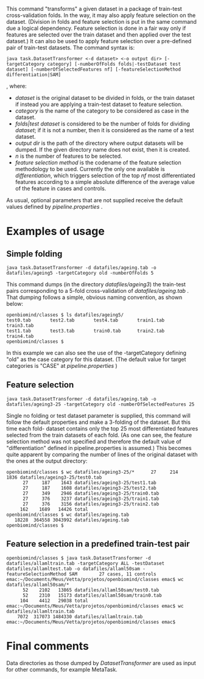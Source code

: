 This command "transforms" a given dataset in a package of train-test cross-validation folds. In the way, it may also apply feature selection on the dataset. (Division in folds and feature selection is put in the same command due a logical dependency. Feature selection is done in a fair way only if features are selected over the train dataset and then applied over the test dataset.) It can also be used to apply feature selection over a pre-defined pair of train-test datasets. The command syntax is:

```
java task.DatasetTransformer <-d dataset> <-o output dir> [-targetCategory category] [-numberOfFolds folds|-testDataset test dataset] [-numberOfSelectedFeatures nf] [-featureSelectionMethod differentiation|SAM]
```

, where:

  * _dataset_ is the original dataset to be divided in folds, or the train dataset if instead you are applying a train-test dataset to feature selection.
  * _category_ is the name of the category to be considered as case in the dataset.
  * _folds|test dataset_ is considered to be the number of folds for dividing _dataset_; if it is not a number, then it is considered as the name of a test dataset.
  * _output dir_ is the path of the directory where output datasets will be dumped. If the given directory name does not exist, then it is created.
  * _n_ is the number of features to be selected.
  * _feature selection method_ is the codename of the feature selection methodology to be used. Currently the only one available is _differentiation_, which triggers selection of the top _nf_ most differentiated features according to a simple absolute difference of the average value of the feature in cases and controls.

As usual, optional parameters that are not supplied receive the default values defined by _pipeline.properties_ .

# Examples of usage #

## Simple folding ##

```
java task.DatasetTransformer -d datafiles/ageing.tab -o datafiles/ageing5 -targetCategory old -numberOfFolds 5
```

This command dumps (in the directory _datafiles/ageing3_) the train-test pairs corresponding to a 5-fold cross-validation of _datafiles/ageing.tab_ . That dumping follows a simple, obvious naming convention, as shown below:

```
openbiomind/classes $ ls datafiles/ageing5/
test0.tab       test2.tab       test4.tab       train1.tab      train3.tab
test1.tab       test3.tab       train0.tab      train2.tab      train4.tab
openbiomind/classes $ 
```

In this example we can also see the use of the -targetCategory defining "old" as the case category for this dataset. (The default value for target categories is "CASE" at _pipeline.properties_ )

## Feature selection ##

```
java task.DatasetTransformer -d datafiles/ageing.tab -o datafiles/ageing3-25 -targetCategory old -numberOfSelectedFeatures 25                         
```

Single no folding or test dataset parameter is supplied, this command will follow the default properties and make a 3-folding of the dataset. But this time each fold- dataset contains only the top 25 most differentiated features selected from the train datasets of each fold. (As one can see, the feature selection method was not specified and therefore the default value of "differentiation" defined in pipeline.properties is assumed.) This becomes quite apparent by comparing the number of lines of the original dataset with the ones at the output directory:

```
openbiomind/classes $ wc datafiles/ageing3-25/*      27     214    1836 datafiles/ageing3-25/test0.tab
      27     187    1643 datafiles/ageing3-25/test1.tab
      27     187    1608 datafiles/ageing3-25/test2.tab
      27     349    2946 datafiles/ageing3-25/train0.tab
      27     376    3237 datafiles/ageing3-25/train1.tab
      27     376    3156 datafiles/ageing3-25/train2.tab
     162    1689   14426 total
openbiomind/classes $ wc datafiles/ageing.tab 
   18228  364558 3043992 datafiles/ageing.tab
openbiomind/classes $ 
```

## Feature selection in a predefined train-test pair ##

```
openbiomind/classes $ java task.DatasetTransformer -d datafiles/allamltrain.tab -targetCategory ALL -testDataset datafiles/allamltest.tab -o datafiles/allaml50sam -featureSelectionMethod SAM        27 cases, 11 controls
emac:~/Documents/Meus/Vetta/projetos/openbiomind/classes emac$ wc datafiles/allaml50sam/*
      52    2102   13865 datafiles/allaml50sam/test0.tab
      52    2310   15173 datafiles/allaml50sam/train0.tab
     104    4412   29038 total
emac:~/Documents/Meus/Vetta/projetos/openbiomind/classes emac$ wc datafiles/allamltrain.tab 
    7072  317073 1484330 datafiles/allamltrain.tab
emac:~/Documents/Meus/Vetta/projetos/openbiomind/classes emac$ 
```

# Final comments #

Data directories as those dumped by _DatasetTransformer_ are used as input for other commands, for example MetaTask.